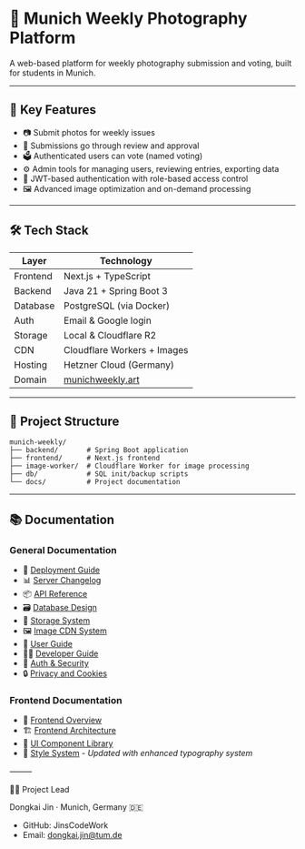 # 📸 Munich Weekly Photography Platform

A web-based platform for weekly photography submission and voting, built for students in Munich.

---

## 🌟 Key Features

- 📷 Submit photos for weekly issues
- 🧾 Submissions go through review and approval
- 🗳️ Authenticated users can vote (named voting)
- ⚙️ Admin tools for managing users, reviewing entries, exporting data
- 🔐 JWT-based authentication with role-based access control
- 🖼️ Advanced image optimization and on-demand processing

---

## 🛠️ Tech Stack

| Layer     | Technology                |
|----------|----------------------------|
| Frontend | Next.js + TypeScript       |
| Backend  | Java 21 + Spring Boot 3    |
| Database | PostgreSQL (via Docker)    |
| Auth     | Email & Google login       |
| Storage  | Local & Cloudflare R2      |
| CDN      | Cloudflare Workers + Images |
| Hosting  | Hetzner Cloud (Germany)    |
| Domain   | [munichweekly.art](https://munichweekly.art) |

---

## 📂 Project Structure

```
munich-weekly/
├── backend/       # Spring Boot application
├── frontend/      # Next.js frontend
├── image-worker/  # Cloudflare Worker for image processing
├── db/            # SQL init/backup scripts
└── docs/          # Project documentation
```

---

## 📚 Documentation

### General Documentation
- 🧭 [Deployment Guide](./docs/deployment.md)
- 📊 [Server Changelog](./docs/server-changelog.md)
- 📦 [API Reference](./docs/api.md)
- 🗃️ [Database Design](./docs/database.md)
- 💾 [Storage System](./docs/storage.md)
- 🖼️ [Image CDN System](./docs/image-cdn.md)
- 👤 [User Guide](./docs/user-guide.md)
- 🧑‍💻 [Developer Guide](./docs/dev-guide.md)
- 🔐 [Auth & Security](./docs/auth.md)
- 🔒 [Privacy and Cookies](./docs/privacy.md)

### Frontend Documentation
- 📱 [Frontend Overview](./docs/frontend-overview.md)
- 🏗️ [Frontend Architecture](./docs/frontend-architecture.md)
- 🧩 [UI Component Library](./docs/ui-components.md)
- 🎨 [Style System](./docs/style-system.md) - *Updated with enhanced typography system*

⸻

🧑‍💼 Project Lead

Dongkai Jin · Munich, Germany 🇩🇪
- GitHub: JinsCodeWork
- Email: dongkai.jin@tum.de
